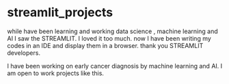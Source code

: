 # streamlit_projects
while have been learning and working data science , machine learning and AI I saw the STREAMLIT. I loved it too much.
now I have been writing my codes in an IDE and display them in a browser. 
thank you STREAMLIT developers.

I have been working on early cancer diagnosis by machine learning and AI. 
I am open to work projects like this.
